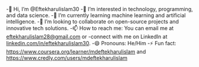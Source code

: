 -👋 Hi, I’m @Eftekharulislam30
-👀 I’m interested in technology, programming, and data science.
-🌱 I’m currently learning machine learning and artificial intelligence.
-💞️ I’m looking to collaborate on open-source projects and innovative tech solutions.
-📫 How to reach me: You can email me at eftekharulislam28@gmail.com or 
-connect with me on LinkedIn at [linkedin.com/in/eftekharulislam30](https://www.linkedin.com/in/mdeftekharulislam).
-😄 Pronouns: He/Him
-⚡ Fun fact: https://www.coursera.org/learner/mdeftekharulislam and https://www.credly.com/users/mdeftekharulislam


<!---
Eftekharulislam30/Eftekharulislam30 is a ✨ special ✨ repository because its `README.md` (this file) appears on your GitHub profile.
You can click the Preview link to take a look at your changes.
--->
